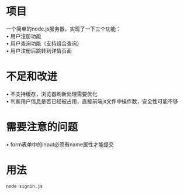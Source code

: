   # 项目
  一个简单的node.js服务器，实现了一下三个功能：<br/>
  • 用户注册功能<br/>
  • 用户查询功能（支持组合查询）<br/>
  • 用户注册后跳转到详情页面<br/>
  # 不足和改进
  • 不支持缓存，浏览器刷新处理需要优化<br/>
  • 判断用户信息是否已经被占用，直接前端js文件中操作数，安全性可能不够<br/>
  # 需要注意的问题
  • form表单中的input必须有name属性才能提交
  # 用法
  ```
  node signin.js
  ```
